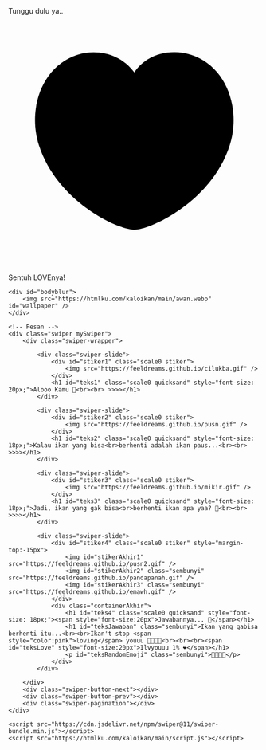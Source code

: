 <!DOCTYPE html>
<html lang="en">

<head>
    <meta charset="utf-8" />
    <title>Ikan apa yaa? - Script HTML buat Kamu</title>
    <meta name="description" content="@feelthisray - Script HTML by Feeldream Repl Co">
    <meta name="viewport" content="width=device-width, initial-scale=1, minimum-scale=1, maximum-scale=1" />
    <link rel="icon" type="image/svg+xml" href="https://feeldreams.github.io/main-icon.png">
    <link rel="stylesheet" href="https://cdn.jsdelivr.net/npm/swiper@11/swiper-bundle.min.css" /><link rel="stylesheet" href="https://htmlku.com/kaloikan/main/style.css">
    <script src="https://unpkg.com/scrollreveal"></script>
    <script src="https://unpkg.com/typeit@8.7.0/dist/index.umd.js"></script>
</head>
<!-- Script ini dibuat oleh: feeldream.id -->
<body>
    <audio src="https://feeldreams.github.io/audio/foreveryoung.mp3" id="linkmp3" class="sembunyi"></audio>
    <div class="overlay">
        <div class="loading-message">Tunggu dulu ya..</div>
        <div id="loveIn" class="blocklove">
            <a href="#" target="_blank" class="lovein"><svg class='line' xmlns='http://www.w3.org/2000/svg'
                    viewBox='0 0 24 24'>
                    <g transform='translate(2.550170, 3.550158)'>
                        <path
                            d='M0.371729633,8.89614246 C-0.701270367,5.54614246 0.553729633,1.38114246 4.07072963,0.249142462 C5.92072963,-0.347857538 8.20372963,0.150142462 9.50072963,1.93914246 C10.7237296,0.0841424625 13.0727296,-0.343857538 14.9207296,0.249142462 C18.4367296,1.38114246 19.6987296,5.54614246 18.6267296,8.89614246 C16.9567296,14.2061425 11.1297296,16.9721425 9.50072963,16.9721425 C7.87272963,16.9721425 2.09772963,14.2681425 0.371729633,8.89614246 Z'>
                        </path>
                        <path d='M13.23843,4.013842 C14.44543,4.137842 15.20043,5.094842 15.15543,6.435842'></path>
                    </g>
                </svg></a>
            <p id="ket">Sentuh LOVEnya!</p>
        </div>
    </div>

    <div id="bodyblur">
        <img src="https://htmlku.com/kaloikan/main/awan.webp" id="wallpaper" />
    </div>

    <!-- Pesan -->
    <div class="swiper mySwiper">
        <div class="swiper-wrapper">

            <div class="swiper-slide">
                <div id="stiker1" class="scale0 stiker">
                    <img src="https://feeldreams.github.io/cilukba.gif" />
                </div>
                <h1 id="teks1" class="scale0 quicksand" style="font-size: 20px;">Alooo Kamu 🫣<br><br> >>>></h1>
            </div>

            <div class="swiper-slide">
                <div id="stiker2" class="scale0 stiker">
                    <img src="https://feeldreams.github.io/pusn.gif" />
                </div>
                <h1 id="teks2" class="scale0 quicksand" style="font-size: 18px;">Kalau ikan yang bisa<br>berhenti adalah ikan paus...<br><br> >>>></h1>
            </div>

            <div class="swiper-slide">
                <div id="stiker3" class="scale0 stiker">
                    <img src="https://feeldreams.github.io/mikir.gif" />
                </div>
                <h1 id="teks3" class="scale0 quicksand" style="font-size: 18px;">Jadi, ikan yang gak bisa<br>berhenti ikan apa yaa? 🤔<br><br> >>>></h1>
            </div>

            <div class="swiper-slide">
                <div id="stiker4" class="scale0 stiker" style="margin-top:-15px">
                    <img id="stikerAkhir1" src="https://feeldreams.github.io/pusn2.gif" />
                    <img id="stikerAkhir2" class="sembunyi" src="https://feeldreams.github.io/pandapanah.gif" />
                    <img id="stikerAkhir3" class="sembunyi" src="https://feeldreams.github.io/emawh.gif" />
                </div>
                <div class="containerAkhir">
                    <h1 id="teks4" class="scale0 quicksand" style="font-size: 18px;"><span style="font-size:20px">Jawabannya... 🫢</span></h1>
                    <h1 id="teksJawaban" class="sembunyi">Ikan yang gabisa berhenti itu...<br><br>Ikan't stop <span style="color:pink">loving</span> youuu 🫣😝🥰🫵<br><br><br><span id="teksLove" style="font-size:20px">Ilvyouuu 1% ❤️</span></h1>
                    <p id="teksRandomEmoji" class="sembunyi">💙💚💛💜</p>
                </div>
            </div>

        </div>
        <div class="swiper-button-next"></div>
        <div class="swiper-button-prev"></div>
        <div class="swiper-pagination"></div>
    </div>

    <script src="https://cdn.jsdelivr.net/npm/swiper@11/swiper-bundle.min.js"></script>
    <script src="https://htmlku.com/kaloikan/main/script.js"></script>
</body>

</html>
